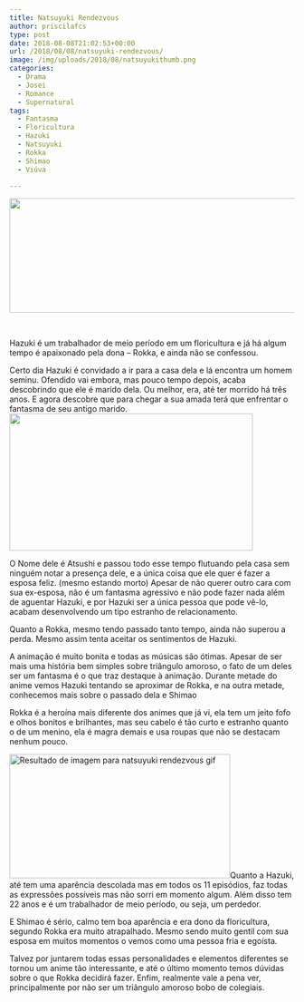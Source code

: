 ```yaml
---
title: Natsuyuki Rendezvous
author: priscilafcs
type: post
date: 2018-08-08T21:02:53+00:00
url: /2018/08/08/natsuyuki-rendezvous/
image: /img/uploads/2018/08/natsuyukithumb.png
categories:
  - Drama
  - Josei
  - Romance
  - Supernatural
tags:
  - Fantasma
  - Floricultura
  - Hazuki
  - Natsuyuki
  - Rokka
  - Shimao
  - Viúva

---
```

<img class="size-full wp-image-602 aligncenter" src="/img/uploads/2018/08/natsuyukibanner.png" alt="" width="700" height="202" srcset="/img/uploads/2018/08/natsuyukibanner.png 700w, /img/uploads/2018/08/natsuyukibanner-300x87.png 300w" sizes="(max-width: 700px) 100vw, 700px" />

&nbsp;

Hazuki é um trabalhador de meio período em um floricultura e já há algum tempo é apaixonado pela dona &#8211; Rokka, e ainda não se confessou.
  
Certo dia Hazuki é convidado a ir para a casa dela e lá encontra um homem seminu. Ofendido vai embora, mas pouco tempo depois, acaba descobrindo que ele é marido dela. Ou melhor, era, até ter morrido há três anos. E agora descobre que para chegar a sua amada terá que enfrentar o fantasma de seu antigo marido.<img class=" wp-image-608 alignright" src="/img/uploads/2018/08/gif-optim.gif" alt="" width="430" height="242" />
  
O Nome dele é Atsushi e passou todo esse tempo flutuando pela casa sem ninguém notar a presença dele, e a única coisa que ele quer é fazer a esposa feliz. (mesmo estando morto) Apesar de não querer outro cara com sua ex-esposa, não é um fantasma agressivo e não pode fazer nada além de aguentar Hazuki, e por Hazuki ser a única pessoa que pode vê-lo, acabam desenvolvendo um tipo estranho de relacionamento.
  
Quanto a Rokka, mesmo tendo passado tanto tempo, ainda não superou a perda. Mesmo assim tenta aceitar os sentimentos de Hazuki.

A animação é muito bonita e todas as músicas são ótimas. Apesar de ser mais uma história bem simples sobre triângulo amoroso, o fato de um deles ser um fantasma é o que traz destaque à animação. Durante metade do anime vemos Hazuki tentando se aproximar de Rokka, e na outra metade, conhecemos mais sobre o passado dela e Shimao

Rokka é a heroína mais diferente dos animes que já vi, ela tem um jeito fofo e olhos bonitos e brilhantes, mas seu cabelo é tão curto e estranho quanto o de um menino, ela é magra demais e usa roupas que não se destacam nenhum pouco.

<img class="irc_mi alignleft" src="https://data.whicdn.com/images/37629865/original.gif" alt="Resultado de imagem para natsuyuki rendezvous gif" width="390" height="219" />Quanto a Hazuki, até tem uma aparência descolada mas em todos os 11 episódios, faz todas as expressões possíveis mas não sorri em momento algum. Além disso tem 22 anos e é um trabalhador de meio período, ou seja, um perdedor.

E Shimao é sério, calmo tem boa aparência e era dono da floricultura, segundo Rokka era muito atrapalhado. Mesmo sendo muito gentil com sua esposa em muitos momentos o vemos como uma pessoa fria e egoísta.

Talvez por juntarem todas essas personalidades e elementos diferentes se tornou um anime tão interessante, e até o último momento temos dúvidas sobre o que Rokka decidirá fazer. Enfim, realmente vale a pena ver, principalmente por não ser um triângulo amoroso bobo de colegiais.

&nbsp;

&nbsp;

&nbsp;